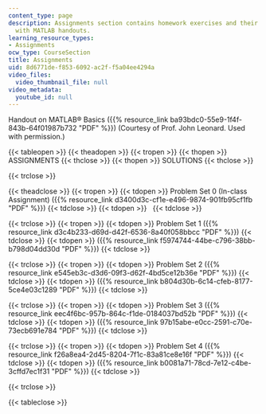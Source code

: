 ```yaml
---
content_type: page
description: Assignments section contains homework exercises and their solutions along
  with MATLAB handouts.
learning_resource_types:
- Assignments
ocw_type: CourseSection
title: Assignments
uid: 8d6771de-f853-6092-ac2f-f5a04ee4294a
video_files:
  video_thumbnail_file: null
video_metadata:
  youtube_id: null
---
```


Handout on MATLAB® Basics ({{% resource_link ba93bdc0-55e9-1f4f-843b-64f01987b732 "PDF" %}}) (Courtesy of Prof. John Leonard. Used with permission.)

{{< tableopen >}}
{{< theadopen >}}
{{< tropen >}}
{{< thopen >}}
ASSIGNMENTS
{{< thclose >}}
{{< thopen >}}
SOLUTIONS
{{< thclose >}}

{{< trclose >}}

{{< theadclose >}}
{{< tropen >}}
{{< tdopen >}}
Problem Set 0 (In-class Assignment) ({{% resource_link d3400d3c-cf1e-e496-9874-901fb95cf1fb "PDF" %}})
{{< tdclose >}}
{{< tdopen >}}
 
{{< tdclose >}}

{{< trclose >}}
{{< tropen >}}
{{< tdopen >}}
Problem Set 1 ({{% resource_link d3c4b233-d69d-d42f-6536-8a40f058bbcc "PDF" %}})
{{< tdclose >}}
{{< tdopen >}}
({{% resource_link f5974744-44be-c796-38bb-b798d04dd30d "PDF" %}})
{{< tdclose >}}

{{< trclose >}}
{{< tropen >}}
{{< tdopen >}}
Problem Set 2 ({{% resource_link e545eb3c-d3d6-09f3-d62f-4bd5ce12b36e "PDF" %}})
{{< tdclose >}}
{{< tdopen >}}
({{% resource_link b804d30b-6c14-cfeb-8177-5ce4e03c1289 "PDF" %}})
{{< tdclose >}}

{{< trclose >}}
{{< tropen >}}
{{< tdopen >}}
Problem Set 3 ({{% resource_link eec4f6bc-957b-864c-f1de-0184037bd52b "PDF" %}})
{{< tdclose >}}
{{< tdopen >}}
({{% resource_link 97b15abe-e0cc-2591-c70e-73ecb691e784 "PDF" %}})
{{< tdclose >}}

{{< trclose >}}
{{< tropen >}}
{{< tdopen >}}
Problem Set 4 ({{% resource_link f26a8ea4-2d45-8204-7f1c-83a81ce8e16f "PDF" %}})
{{< tdclose >}}
{{< tdopen >}}
({{% resource_link b0081a71-78cd-7e12-c4be-3cffd7ec1f31 "PDF" %}})
{{< tdclose >}}

{{< trclose >}}

{{< tableclose >}}